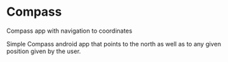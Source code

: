 # Compass
Compass app with navigation to coordinates

Simple Compass android app that points to the north as well as to any given position given by the user.

